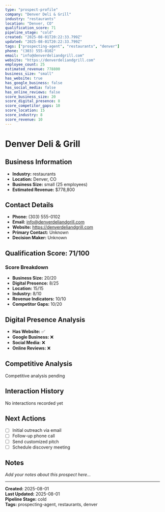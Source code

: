 ```yaml
---
type: "prospect-profile"
company: "Denver Deli & Grill"
industry: "restaurants"
location: "Denver, CO"
qualification_score: 71
pipeline_stage: "cold"
created: "2025-08-01T20:22:33.799Z"
updated: "2025-08-01T20:22:33.799Z"
tags: ["prospecting-agent", "restaurants", "denver"]
phone: "(303) 555-0102"
email: "info@denverdeliandgrill.com"
website: "https://denverdeliandgrill.com"
employee_count: 25
estimated_revenue: 778800
business_size: "small"
has_website: true
has_google_business: false
has_social_media: false
has_online_reviews: false
score_business_size: 20
score_digital_presence: 8
score_competitor_gaps: 10
score_location: 15
score_industry: 8
score_revenue: 10
---
```


# Denver Deli & Grill

## Business Information

- **Industry:** restaurants
- **Location:** Denver, CO
- **Business Size:** small (25 employees)
- **Estimated Revenue:** $778,800

## Contact Details

- **Phone:** (303) 555-0102
- **Email:** info@denverdeliandgrill.com
- **Website:** https://denverdeliandgrill.com
- **Primary Contact:** Unknown
- **Decision Maker:** Unknown

## Qualification Score: 71/100

### Score Breakdown
- **Business Size:** 20/20
- **Digital Presence:** 8/25
- **Location:** 15/15
- **Industry:** 8/10
- **Revenue Indicators:** 10/10
- **Competitor Gaps:** 10/20

## Digital Presence Analysis


- **Has Website:** ✅
- **Google Business:** ❌
- **Social Media:** ❌
- **Online Reviews:** ❌


## Competitive Analysis

Competitive analysis pending

## Interaction History

No interactions recorded yet

## Next Actions

- [ ] Initial outreach via email
- [ ] Follow-up phone call
- [ ] Send customized pitch
- [ ] Schedule discovery meeting

## Notes

_Add your notes about this prospect here..._

---

**Created:** 2025-08-01  
**Last Updated:** 2025-08-01  
**Pipeline Stage:** cold  
**Tags:** prospecting-agent, restaurants, denver
